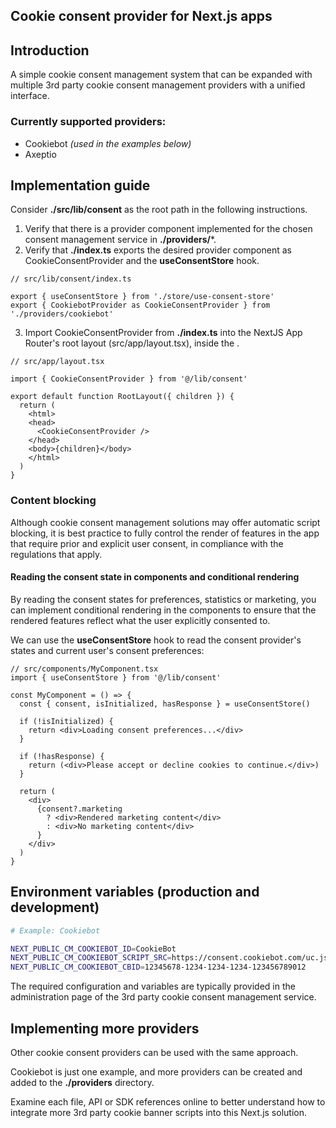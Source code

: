 ## Cookie consent provider for Next.js apps

## Introduction
A simple cookie consent management system that can be expanded with multiple 3rd party cookie consent management providers with a unified interface.

### Currently supported providers:
- Cookiebot *(used in the examples below)*
- Axeptio

## Implementation guide

Consider **./src/lib/consent** as the root path in the following instructions.

1. Verify that there is a provider component implemented for the chosen consent management service in **./providers/***.
2. Verify that **./index.ts** exports the desired provider component as CookieConsentProvider and the **useConsentStore** hook. 

```tsx
// src/lib/consent/index.ts

export { useConsentStore } from './store/use-consent-store'
export { CookiebotProvider as CookieConsentProvider } from './providers/cookiebot'
```
3. Import CookieConsentProvider from **./index.ts** into the NextJS App Router's root layout (src/app/layout.tsx), inside the <head></head>.

```tsx 
// src/app/layout.tsx

import { CookieConsentProvider } from '@/lib/consent'

export default function RootLayout({ children }) {
  return (
    <html>
    <head>
      <CookieConsentProvider />
    </head>
    <body>{children}</body>
    </html>
  )
}
```
### Content blocking 

Although cookie consent management solutions may offer automatic script blocking, it is best practice to fully control 
the render of features in the app that require prior and explicit user consent, in compliance with the regulations that 
apply.

#### Reading the consent state in components and conditional rendering

By reading the consent states for preferences, statistics or marketing, you can  implement conditional rendering in 
the components to ensure that the rendered features reflect what the user explicitly consented to.

We can use the **useConsentStore** hook to read the consent provider's states and current user's consent preferences:

```tsx
// src/components/MyComponent.tsx
import { useConsentStore } from '@/lib/consent'

const MyComponent = () => {
  const { consent, isInitialized, hasResponse } = useConsentStore()
  
  if (!isInitialized) {
    return <div>Loading consent preferences...</div>
  }
  
  if (!hasResponse) {
    return (<div>Please accept or decline cookies to continue.</div>)
  }
  
  return (
    <div>
      {consent?.marketing 
        ? <div>Rendered marketing content</div>
        : <div>No marketing content</div>
      }
    </div>
  )
}
```

## Environment variables (production and development)

```bash 
# Example: Cookiebot

NEXT_PUBLIC_CM_COOKIEBOT_ID=CookieBot
NEXT_PUBLIC_CM_COOKIEBOT_SCRIPT_SRC=https://consent.cookiebot.com/uc.js
NEXT_PUBLIC_CM_COOKIEBOT_CBID=12345678-1234-1234-1234-123456789012
```
The required configuration and variables are typically provided in the administration page of the 3rd party cookie 
consent management service. 

## Implementing more providers

Other cookie consent providers can be used with the same approach. 

Cookiebot is just one example, and more providers can be created and added to the **./providers** directory. 

Examine each file, API or SDK references online to better understand how to integrate more 3rd party cookie banner
scripts into this Next.js solution.